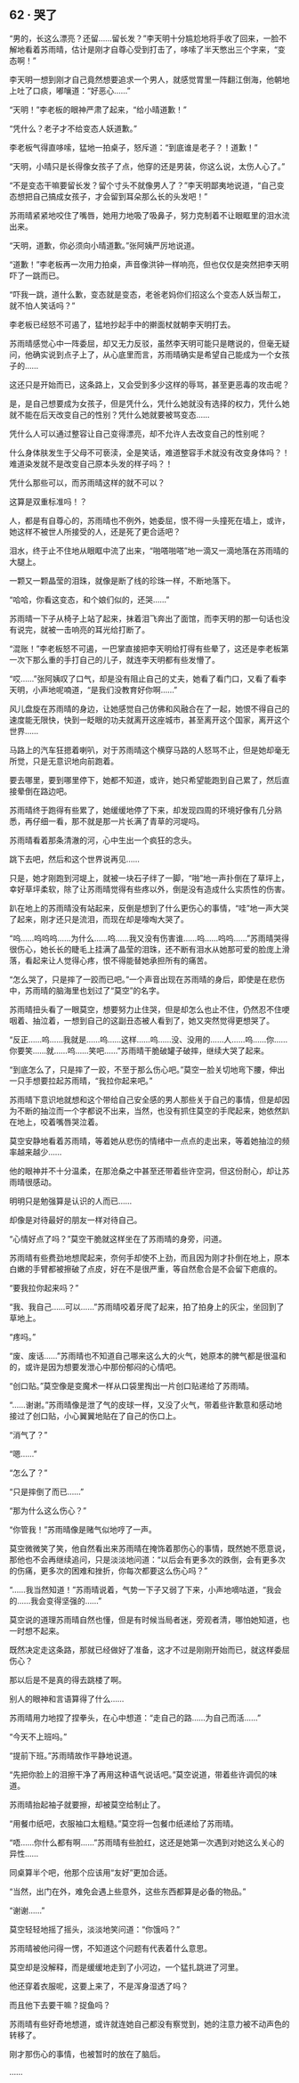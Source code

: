 ## 62 · 哭了

“男的，长这么漂亮？还留……留长发？”李天明十分尴尬地将手收了回来，一脸不解地看着苏雨晴，估计是刚才自尊心受到打击了，哆嗦了半天憋出三个字来，“变态啊！”

李天明一想到刚才自己竟然想要追求一个男人，就感觉胃里一阵翻江倒海，他朝地上吐了口痰，嘟嚷道：“好恶心……”

“天明！”李老板的眼神严肃了起来，“给小晴道歉！”

“凭什么？老子才不给变态人妖道歉。”

李老板气得直哆嗦，猛地一拍桌子，怒斥道：“到底谁是老子？！道歉！”

“天明，小晴只是长得像女孩子了点，他穿的还是男装，你这么说，太伤人心了。”

“不是变态干嘛要留长发？留个寸头不就像男人了？”李天明鄙夷地说道，“自己变态想把自己搞成女孩子，才会留到耳朵那么长的头发吧！”

苏雨晴紧紧地咬住了嘴唇，她用力地吸了吸鼻子，努力克制着不让眼眶里的泪水流出来。

“天明，道歉，你必须向小晴道歉。”张阿姨严厉地说道。

“道歉！”李老板再一次用力拍桌，声音像洪钟一样响亮，但也仅仅是突然把李天明吓了一跳而已。

“吓我一跳，道什么歉，变态就是变态，老爸老妈你们招这么个变态人妖当帮工，就不怕人笑话吗？”

李老板已经怒不可遏了，猛地抄起手中的擀面杖就朝李天明打去。

苏雨晴感觉心中一阵委屈，却又无力反驳，虽然李天明可能只是瞎说的，但毫无疑问，他确实说到点子上了，从心底里而言，苏雨晴确实是希望自己能成为一个女孩子的……

这还只是开始而已，这条路上，又会受到多少这样的辱骂，甚至更恶毒的攻击呢？

是，是自己想要成为女孩子，但是凭什么，凭什么她就没有选择的权力，凭什么她就不能在后天改变自己的性别？凭什么她就要被骂变态……

凭什么人可以通过整容让自己变得漂亮，却不允许人去改变自己的性别呢？

什么身体肤发生于父母不可亵渎，全是笑话，难道整容手术就没有改变身体吗？！难道染发就不是改变自己原本头发的样子吗？！

凭什么那些可以，而苏雨晴这样的就不可以？

这算是双重标准吗！？

人，都是有自尊心的，苏雨晴也不例外，她委屈，恨不得一头撞死在墙上，或许，她这样不被世人所接受的人，还是死了更合适吧？

泪水，终于止不住地从眼眶中流了出来，“啪嗒啪嗒”地一滴又一滴地落在苏雨晴的大腿上。

一颗又一颗晶莹的泪珠，就像是断了线的珍珠一样，不断地落下。

“哈哈，你看这变态，和个娘们似的，还哭……”

苏雨晴一下子从椅子上站了起来，抹着泪飞奔出了面馆，而李天明的那一句话也没有说完，就被一击响亮的耳光给打断了。

“混账！”李老板怒不可遏，一巴掌直接把李天明给打得有些晕了，这还是李老板第一次下那么重的手打自己的儿子，就连李天明都有些发懵了。

“哎……”张阿姨叹了口气，却是没有阻止自己的丈夫，她看了看门口，又看了看李天明，小声地呢喃道，“是我们没教育好你啊……”

风儿盘旋在苏雨晴的身边，让她感觉自己仿佛和风融合在了一起，她恨不得自己的速度能无限快，快到一眨眼的功夫就离开这座城市，甚至离开这个国家，离开这个世界……

马路上的汽车狂摁着喇叭，对于苏雨晴这个横穿马路的人怒骂不止，但是她却毫无所觉，只是无意识地向前跑着。

要去哪里，要到哪里停下，她都不知道，或许，她只希望能跑到自己累了，然后直接晕倒在路边吧。

苏雨晴终于跑得有些累了，她缓缓地停了下来，却发现四周的环境好像有几分熟悉，再仔细一看，那不就是那一片长满了青草的河堤吗。

苏雨晴看着那条清澈的河，心中生出一个疯狂的念头。

跳下去吧，然后和这个世界说再见……

只是，她才刚跑到河堤上，就被一块石子绊了一脚，“啪”地一声扑倒在了草坪上，幸好草坪柔软，除了让苏雨晴觉得有些疼以外，倒是没有造成什么实质性的伤害。

趴在地上的苏雨晴没有站起来，反倒是想到了什么更伤心的事情，“哇”地一声大哭了起来，刚才还只是流泪，而现在却是嚎啕大哭了。

“呜……呜呜呜……为什么……呜……我又没有伤害谁……呜……呜呜……”苏雨晴哭得很伤心，她长长的睫毛上挂满了晶莹的泪珠，还不断有泪水从她那可爱的脸庞上滑落，看起来让人觉得心疼，恨不得能替她承担所有的痛苦。

“怎么哭了，只是摔了一跤而已吧。”一个声音出现在苏雨晴的身后，即使是在悲伤中，苏雨晴的脑海里也划过了“莫空”的名字。

苏雨晴扭头看了一眼莫空，想要努力止住哭，但是却怎么也止不住，仍然忍不住哽咽着、抽泣着，一想到自己的这副丑态被人看到了，她又突然觉得更想哭了。

“反正……呜……我就是……呜……这样……呜……没、没用的……人……呜……你……你要笑……就……呜……笑吧……”苏雨晴干脆破罐子破摔，继续大哭了起来。

“到底怎么了，只是摔了一跤，不至于那么伤心吧。”莫空一脸关切地弯下腰，伸出一只手想要拉起苏雨晴，“我拉你起来吧。”

苏雨晴下意识地就想和这个带给自己安全感的男人那些关于自己的事情，但是却因为不断的抽泣而一个字都说不出来，当然，也没有抓住莫空的手爬起来，她依然趴在地上，咬着嘴唇哭泣着。

莫空安静地看着苏雨晴，等着她从悲伤的情绪中一点点的走出来，等着她抽泣的频率越来越少……

他的眼神并不十分温柔，在那沧桑之中甚至还带着些许空洞，但这份耐心，却让苏雨晴很感动。

明明只是勉强算是认识的人而已……

却像是对待最好的朋友一样对待自己。

“心情好点了吗？”莫空干脆就这样坐在了苏雨晴的身旁，问道。

苏雨晴有些费劲地想爬起来，奈何手却使不上劲，而且因为刚才扑倒在地上，原本白嫩的手臂都被擦破了点皮，好在不是很严重，等自然愈合是不会留下疤痕的。

“要我拉你起来吗？”

“我、我自己……可以……”苏雨晴咬着牙爬了起来，拍了拍身上的灰尘，坐回到了草地上。

“疼吗。”

“废、废话……”苏雨晴也不知道自己哪来这么大的火气，她原本的脾气都是很温和的，或许是因为想要发泄心中那份郁闷的心情吧。

“创口贴。”莫空像是变魔术一样从口袋里掏出一片创口贴递给了苏雨晴。

“……谢谢。”苏雨晴像是泄了气的皮球一样，又没了火气，带着些许歉意和感动地接过了创口贴，小心翼翼地贴在了自己的伤口上。

“消气了？”

“嗯……”

“怎么了？”

“只是摔倒了而已……”

“那为什么这么伤心？”

“你管我！”苏雨晴像是赌气似地哼了一声。

莫空微微笑了笑，他自然看出来苏雨晴在掩饰着那伤心的事情，既然她不愿意说，那他也不会再继续追问，只是淡淡地问道：“以后会有更多次的跌倒，会有更多次的伤痛，更多次的困难和挫折，你每次都要这么伤心吗？”

“……我当然知道！”苏雨晴说着，气势一下子又弱了下来，小声地嘀咕道，“我会的……我会变得坚强的……”

莫空说的道理苏雨晴自然也懂，但是有时候当局者迷，旁观者清，哪怕她知道，也一时想不起来。

既然决定走这条路，那就已经做好了准备，这才不过是刚刚开始而已，就这样委屈伤心？

那以后是不是真的得去跳楼了啊。

别人的眼神和言语算得了什么……

苏雨晴用力地捏了捏拳头，在心中想道：“走自己的路……为自己而活……”

“今天不上班吗。”

“提前下班。”苏雨晴故作平静地说道。

“先把你脸上的泪擦干净了再用这种语气说话吧。”莫空说道，带着些许调侃的味道。

苏雨晴抬起袖子就要擦，却被莫空给制止了。

“用餐巾纸吧，衣服袖口太粗糙。”莫空将一包餐巾纸递给了苏雨晴。

“唔……你什么都有啊……”苏雨晴有些脸红，这还是她第一次遇到对她这么关心的异性……

同桌算半个吧，他那个应该用“友好”更加合适。

“当然，出门在外，难免会遇上些意外，这些东西都算是必备的物品。”

“谢谢……”

莫空轻轻地摇了摇头，淡淡地笑问道：“你饿吗？”

苏雨晴被他问得一愣，不知道这个问题有代表着什么意思。

莫空却是没解释，而是缓缓地走到了小河边，一个猛扎跳进了河里。

他还穿着衣服呢，这要上来了，不是浑身湿透了吗？

而且他下去要干嘛？捉鱼吗？

苏雨晴有些好奇地想道，或许就连她自己都没有察觉到，她的注意力被不动声色的转移了。

刚才那伤心的事情，也被暂时的放在了脑后。

……

